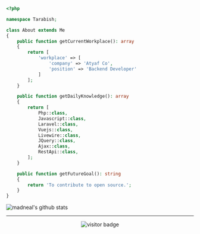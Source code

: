 ```php
<?php

namespace Tarabish;

class About extends Me
{
    public function getCurrentWorkplace(): array
    {
        return [
            'workplace' => [
                'company' => 'Atyaf Co',
                'position' => 'Backend Developer'         
            ]
        ];
    }

    public function getDailyKnowledge(): array
    {
        return [
            Php::class,
            Javascript::class,
            Laravel::class,
            Vuejs::class,
            Livewire::class,
            JQuery::class,
            Ajax::class,
            RestApi::class,
        ];
    }

    public function getFutureGoal(): string
    {
        return 'To contribute to open source.';
    }
}
```

![madneal's github stats](https://github-readme-stats.vercel.app/api?username=AbdallahTarabish&show_icons=true&theme=radical) 
<br>
<hr>

<p  align="center">
<img src="https://komarev.com/ghpvc/?username=AbdallahTarabish&label=Visitors" alt="visitor badge"/>       
</p>
